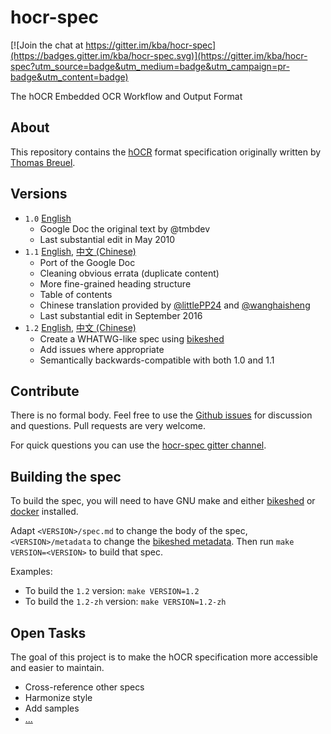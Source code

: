 hocr-spec
=========

[![Join the chat at https://gitter.im/kba/hocr-spec](https://badges.gitter.im/kba/hocr-spec.svg)](https://gitter.im/kba/hocr-spec?utm_source=badge&utm_medium=badge&utm_campaign=pr-badge&utm_content=badge)

The hOCR Embedded OCR Workflow and Output Format

## About

This repository contains the [hOCR](https://en.wikipedia.org/wiki/HOCR) format
specification originally written by [Thomas Breuel](https://github.com/tmbdev).

## Versions

* `1.0` [English](https://docs.google.com/document/d/1QQnIQtvdAC_8n92-LhwPcjtAUFwBlzE8EWnKAxlgVf0/preview)
  * Google Doc the original text by @tmbdev
  * Last substantial edit in May 2010
* `1.1` [English](./1.1/spec.md), [中文 (Chinese)](./1.1/spec_zh_CN.md)
  * Port of the Google Doc
  * Cleaning obvious errata (duplicate content)
  * More fine-grained heading structure
  * Table of contents
  * Chinese translation provided by [@littlePP24](https://github.com/littlePP24) and [@wanghaisheng](https://github.com/wanghaisheng)
  * Last substantial edit in September 2016
* `1.2` [English](https://kba.github.io/hocr-spec/1.2/), [中文 (Chinese)](https://kba.github.io/hocr-spec/1.2-zh_CN/)
  * Create a WHATWG-like spec using [bikeshed](https://github.com/tabatkins/bikeshed)
  * Add issues where appropriate
  * Semantically backwards-compatible with both 1.0 and 1.1

## Contribute

There is no formal body. Feel free to use the [Github
issues](https://github.com/kba/hocr-spec/issues) for discussion and questions.
Pull requests are very welcome.

For quick questions you can use the [hocr-spec gitter
channel](https://gitter.im/kba/hocr-spec).

## Building the spec

To build the spec, you will need to have GNU make and either
[bikeshed](https://github.com/tabatkins/bikeshed) or
[docker](https://docker.com) installed.

Adapt `<VERSION>/spec.md` to change the body of the spec, `<VERSION>/metadata`
to change the [bikeshed
metadata](https://github.com/tabatkins/bikeshed/blob/master/docs/metadata.md).
Then run `make VERSION=<VERSION>` to build that spec.

Examples:
  * To build the `1.2` version: `make VERSION=1.2`
  * To build the `1.2-zh` version: `make VERSION=1.2-zh`

## Open Tasks

The goal of this project is to make the hOCR specification more accessible and
easier to maintain.

* Cross-reference other specs
* Harmonize style
* Add samples
* [...](https://github.com/kba/hocr-spec/issues)
